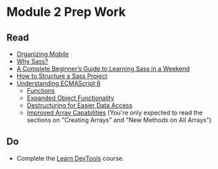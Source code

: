 # Module 2 Prep Work

## Read

- [Organizing Mobile](http://alistapart.com/article/organizing-mobile)
- [Why Sass?](http://alistapart.com/article/why-sass)
- [A Complete Beginner’s Guide to Learning Sass in a Weekend](http://skillcrush.com/2014/07/29/jargon-begone-common-sass-terminology-beginners/)
- [How to Structure a Sass Project](http://thesassway.com/beginner/how-to-structure-a-sass-project)
- [Understanding ECMAScript 6](https://leanpub.com/understandinges6/read)
  - [Functions](https://leanpub.com/understandinges6/read#leanpub-auto-functions)
  - [Expanded Object Functionality](https://leanpub.com/understandinges6/read#leanpub-auto-expanded-object-functionality)
  - [Destructuring for Easier Data Access](https://leanpub.com/understandinges6/read#leanpub-auto-destructuring-for-easier-data-access)
  - [Improved Array Capabilities](https://leanpub.com/understandinges6/read#leanpub-auto-improved-array-capabilities) (You're only expected to read the sections on "Creating Arrays" and "New Methods on All Arrays")

## Do

- Complete the [Learn DevTools](https://www.codeschool.com/courses/discover-devtools) course.

